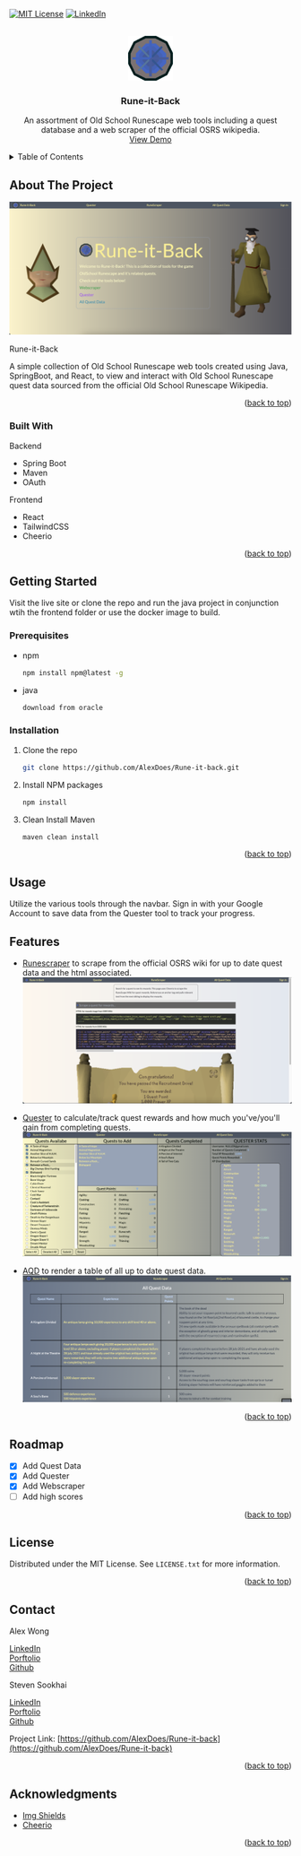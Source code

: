 <!-- Improved compatibility of back to top link: See: https://github.com/othneildrew/Best-README-Template/pull/73 -->

<a name="readme-top"></a>

<!-- PROJECT SHIELDS -->
<!--
*** I'm using markdown "reference style" links for readability.
*** Reference links are enclosed in brackets [ ] instead of parentheses ( ).
*** See the bottom of this document for the declaration of the reference variables
*** for contributors-url, forks-url, etc. This is an optional, concise syntax you may use.
*** https://www.markdownguide.org/basic-syntax/#reference-style-links
-->

<!-- [![Contributors][contributors-shield]][contributors-url] -->
<!-- [![Forks][forks-shield]][forks-url] -->
<!-- [![Stargazers][stars-shield]][stars-url] -->
<!-- [![Issues][issues-shield]][issues-url] -->

[![MIT License][license-shield]][license-url]
[![LinkedIn][linkedin-shield]][linkedin-url]

<!-- PROJECT LOGO -->
<br />
<div align="center">
  <a href="https://rune-it-back.onrender.com">
    <img src="imgs/questicon.png" alt="Logo" width="80" height="80">
  </a>

  <h3 align="center">Rune-it-Back</h3>

  <p align="center">
    An assortment of Old School Runescape web tools including a quest database and a web scraper of the official OSRS wikipedia.
    <br />
    <a href="https://rune-it-back.onrender.com">View Demo</a>

  </p>
</div>

<!-- TABLE OF CONTENTS -->
<details>
  <summary>Table of Contents</summary>
  <ol>
    <li>
      <a href="#about-the-project">About The Project</a>
      <ul>
        <li><a href="#built-with">Built With</a></li>
      </ul>
    </li>
    <li>
      <a href="#getting-started">Getting Started</a>
      <ul>
        <li><a href="#prerequisites">Prerequisites</a></li>
        <li><a href="#installation">Installation</a></li>
      </ul>
    </li>
    <li><a href="#usage">Usage</a></li>
    <li><a href="#features">Features</a></li>
    <li><a href="#roadmap">Roadmap</a></li>
    <li><a href="#license">License</a></li>
    <li><a href="#contact">Contact</a></li>
    <li><a href="#acknowledgments">Acknowledgments</a></li>
  </ol>
</details>

<!-- ABOUT THE PROJECT -->

## About The Project

[![Product Name Screen Shot][product-screenshot]](https://rune-it-back.onrender.com)

Rune-it-Back

A simple collection of Old School Runescape web tools created using Java, SpringBoot, and React, to view and interact with Old School Runescape quest data sourced from the official Old School Runescape Wikipedia.

<p align="right">(<a href="#readme-top">back to top</a>)</p>

### Built With

Backend

- Spring Boot
- Maven
- OAuth

Frontend

- React
- TailwindCSS
- Cheerio

<p align="right">(<a href="#readme-top">back to top</a>)</p>

<!-- GETTING STARTED -->

## Getting Started

Visit the live site or clone the repo and run the java project in conjunction wtih the frontend folder or use the docker image to build.

### Prerequisites

- npm
  ```sh
  npm install npm@latest -g
  ```
- java
  ```sh
  download from oracle
  ```

### Installation

1. Clone the repo
   ```sh
   git clone https://github.com/AlexDoes/Rune-it-back.git
   ```
2. Install NPM packages
   ```sh
   npm install
   ```
3. Clean Install Maven
   ```sh
   maven clean install
   ```

<p align="right">(<a href="#readme-top">back to top</a>)</p>

<!-- USAGE EXAMPLES -->

## Usage

Utilize the various tools through the navbar. Sign in with your Google Account to save data from the Quester tool to track your progress.

## Features

- [Runescraper](https://rune-it-back.onrender.com/runescraper) to scrape from the official OSRS wiki for up to date quest data and the html associated.
  [![runescraper][runescraper-screenshot]](https://rune-it-back.onrender.com/runescraper)

- [Quester](https://rune-it-back.onrender.com/quester) to calculate/track quest rewards and how much you've/you'll gain from completing quests.
  [![quester][quester-screenshot]](https://rune-it-back.onrender.com/quester)

- [AQD](https://rune-it-back.onrender.com/aqd) to render a table of all up to date quest data.
  [![aqd][aqd-screenshot]](https://rune-it-back.onrender.com/aqd)

<p align="right">(<a href="#readme-top">back to top</a>)</p>

<!-- ROADMAP -->

## Roadmap

- [x] Add Quest Data
- [x] Add Quester
- [x] Add Webscraper
- [ ] Add high scores

<p align="right">(<a href="#readme-top">back to top</a>)</p>

<!-- LICENSE -->

## License

Distributed under the MIT License. See `LICENSE.txt` for more information.

<p align="right">(<a href="#readme-top">back to top</a>)</p>

<!-- CONTACT -->

## Contact

Alex Wong

[LinkedIn](https://www.linkedin.com/in/alwong191/)
</br>
[Porftolio](https://alexswe.com/)
</br>
[Github](https://github.com/AlexDoes)

Steven Sookhai

[LinkedIn](https://www.linkedin.com/in/steven-sookhai-37192a22a/)
</br>
[Porftolio](https://alexswe.com/)
</br>
[Github](https://github.com/StevenSookhai)

Project Link: [https://github.com/AlexDoes/Rune-it-back](https://github.com/AlexDoes/Rune-it-back)

<p align="right">(<a href="#readme-top">back to top</a>)</p>

<!-- ACKNOWLEDGMENTS -->

## Acknowledgments

<!-- - [Choose an Open Source License](https://choosealicense.com) -->
<!-- - [GitHub Emoji Cheat Sheet](https://www.webpagefx.com/tools/emoji-cheat-sheet) -->
<!-- - [Malven's Flexbox Cheatsheet](https://flexbox.malven.co/) -->
<!-- - [Malven's Grid Cheatsheet](https://grid.malven.co/) -->

- [Img Shields](https://shields.io)
- [Cheerio](https://cheerio.js.org/)
<!-- - [GitHub Pages](https://pages.github.com)
- [Font Awesome](https://fontawesome.com)
- [React Icons](https://react-icons.github.io/react-icons/search) -->

<p align="right">(<a href="#readme-top">back to top</a>)</p>

<!-- MARKDOWN LINKS & IMAGES -->
<!-- https://www.markdownguide.org/basic-syntax/#reference-style-links -->

[contributors-shield]: https://img.shields.io/github/contributors/othneildrew/Best-README-Template.svg?style=for-the-badge
[contributors-url]: https://github.com/othneildrew/Best-README-Template/graphs/contributors
[forks-shield]: https://img.shields.io/github/forks/othneildrew/Best-README-Template.svg?style=for-the-badge
[forks-url]: https://github.com/othneildrew/Best-README-Template/network/members
[stars-shield]: https://img.shields.io/github/stars/othneildrew/Best-README-Template.svg?style=for-the-badge
[stars-url]: https://github.com/othneildrew/Best-README-Template/stargazers
[issues-shield]: https://img.shields.io/github/issues/othneildrew/Best-README-Template.svg?style=for-the-badge
[issues-url]: https://github.com/othneildrew/Best-README-Template/issues
[license-shield]: https://img.shields.io/github/license/othneildrew/Best-README-Template.svg?style=for-the-badge
[license-url]: https://github.com/othneildrew/Best-README-Template/blob/master/LICENSE.txt
[linkedin-shield]: https://img.shields.io/badge/-LinkedIn-black.svg?style=for-the-badge&logo=linkedin&colorB=555
[linkedin-url]: https://linkedin.com/in/alwong191/
[product-screenshot]: imgs/home.png
[quester-screenshot]: imgs/quester.png
[aqd-screenshot]: imgs/aqd.png
[runescraper-screenshot]: imgs/runescraper.png
[Next.js]: https://img.shields.io/badge/next.js-000000?style=for-the-badge&logo=nextdotjs&logoColor=white
[Next-url]: https://nextjs.org/
[React.js]: https://img.shields.io/badge/React-20232A?style=for-the-badge&logo=react&logoColor=61DAFB
[React-url]: https://reactjs.org/
[Vue.js]: https://img.shields.io/badge/Vue.js-35495E?style=for-the-badge&logo=vuedotjs&logoColor=4FC08D
[Vue-url]: https://vuejs.org/
[Angular.io]: https://img.shields.io/badge/Angular-DD0031?style=for-the-badge&logo=angular&logoColor=white
[Angular-url]: https://angular.io/
[Svelte.dev]: https://img.shields.io/badge/Svelte-4A4A55?style=for-the-badge&logo=svelte&logoColor=FF3E00
[Svelte-url]: https://svelte.dev/
[Laravel.com]: https://img.shields.io/badge/Laravel-FF2D20?style=for-the-badge&logo=laravel&logoColor=white
[Laravel-url]: https://laravel.com
[Bootstrap.com]: https://img.shields.io/badge/Bootstrap-563D7C?style=for-the-badge&logo=bootstrap&logoColor=white
[Bootstrap-url]: https://getbootstrap.com
[JQuery.com]: https://img.shields.io/badge/jQuery-0769AD?style=for-the-badge&logo=jquery&logoColor=white
[JQuery-url]: https://jquery.com

```

```

